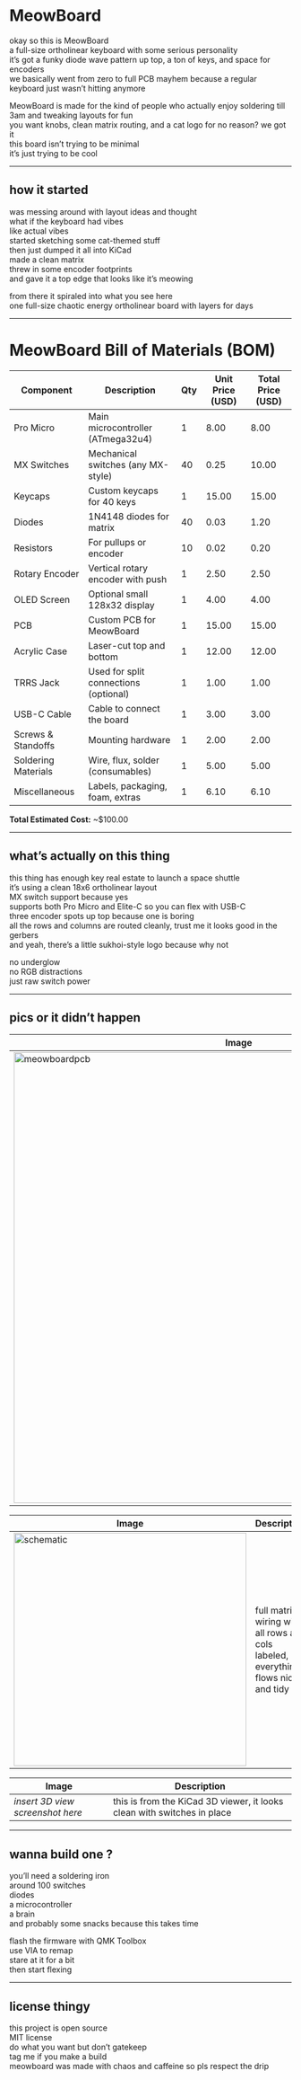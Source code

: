 # MeowBoard

okay so this is MeowBoard  
a full-size ortholinear keyboard with some serious personality  
it’s got a funky diode wave pattern up top, a ton of keys, and space for encoders  
we basically went from zero to full PCB mayhem because a regular keyboard just wasn’t hitting anymore  

MeowBoard is made for the kind of people who actually enjoy soldering till 3am and tweaking layouts for fun  
you want knobs, clean matrix routing, and a cat logo for no reason? we got it  
this board isn’t trying to be minimal  
it’s just trying to be cool

---

## how it started

was messing around with layout ideas and thought  
what if the keyboard had vibes  
like actual vibes  
started sketching some cat-themed stuff  
then just dumped it all into KiCad  
made a clean matrix  
threw in some encoder footprints  
and gave it a top edge that looks like it’s meowing

from there it spiraled into what you see here  
one full-size chaotic energy ortholinear board with layers for days

---
# MeowBoard Bill of Materials (BOM)

| Component            | Description                              | Qty | Unit Price (USD) | Total Price (USD) |
|----------------------|------------------------------------------|-----|------------------|-------------------|
| Pro Micro            | Main microcontroller (ATmega32u4)        | 1   | 8.00             | 8.00              |
| MX Switches          | Mechanical switches (any MX-style)       | 40  | 0.25             | 10.00             |
| Keycaps              | Custom keycaps for 40 keys               | 1   | 15.00            | 15.00             |
| Diodes               | 1N4148 diodes for matrix                 | 40  | 0.03             | 1.20              |
| Resistors            | For pullups or encoder                   | 10  | 0.02             | 0.20              |
| Rotary Encoder       | Vertical rotary encoder with push        | 1   | 2.50             | 2.50              |
| OLED Screen          | Optional small 128x32 display            | 1   | 4.00             | 4.00              |
| PCB                  | Custom PCB for MeowBoard                 | 1   | 15.00            | 15.00             |
| Acrylic Case         | Laser-cut top and bottom                 | 1   | 12.00            | 12.00             |
| TRRS Jack            | Used for split connections (optional)    | 1   | 1.00             | 1.00              |
| USB-C Cable          | Cable to connect the board               | 1   | 3.00             | 3.00              |
| Screws & Standoffs   | Mounting hardware                        | 1   | 2.00             | 2.00              |
| Soldering Materials  | Wire, flux, solder (consumables)         | 1   | 5.00             | 5.00              |
| Miscellaneous        | Labels, packaging, foam, extras          | 1   | 6.10             | 6.10              |

**Total Estimated Cost:** ~$100.00

---

## what’s actually on this thing

this thing has enough key real estate to launch a space shuttle  
it’s using a clean 18x6 ortholinear layout  
MX switch support because yes  
supports both Pro Micro and Elite-C so you can flex with USB-C  
three encoder spots up top because one is boring  
all the rows and columns are routed cleanly, trust me it looks good in the gerbers  
and yeah, there’s a little sukhoi-style logo because why not

no underglow  
no RGB distractions  
just raw switch power

---

## pics or it didn’t happen

| Image | Description |
|-------|-------------|
| <img width="803" alt="meowboardpcb" src="https://github.com/user-attachments/assets/d2f3d493-be2e-4af8-a04c-fd0f8338b3a4" /> | PCB view in KiCad with the diode wave and encoder spots up top |

| Image | Description |
|-------|-------------|
| <img width="415" alt="schematic" src="https://github.com/user-attachments/assets/de958ae8-edd7-4e46-b8e3-3fec8c321b89" />  | full matrix wiring with all rows and cols labeled, everything flows nice and tidy |

| Image | Description |
|-------|-------------|
| _insert 3D view screenshot here_ | this is from the KiCad 3D viewer, it looks clean with switches in place |

---

## wanna build one ?

you’ll need a soldering iron  
around 100 switches  
diodes  
a microcontroller  
a brain  
and probably some snacks because this takes time  

flash the firmware with QMK Toolbox  
use VIA to remap  
stare at it for a bit  
then start flexing

---

## license thingy

this project is open source  
MIT license  
do what you want but don’t gatekeep  
tag me if you make a build  
meowboard was made with chaos and caffeine so pls respect the drip
